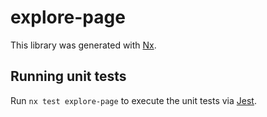 # explore-page

This library was generated with [Nx](https://nx.dev).

## Running unit tests

Run `nx test explore-page` to execute the unit tests via [Jest](https://jestjs.io).
